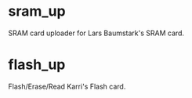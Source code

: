# sram_up
SRAM card uploader for Lars Baumstark's SRAM card.

# flash_up
Flash/Erase/Read Karri's Flash card.
